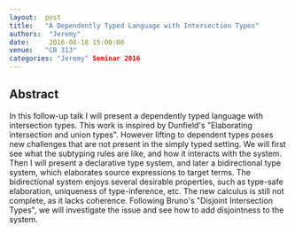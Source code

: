 ```yaml
--- 
layout:  post 
title:   "A Dependently Typed Language with Intersection Types"
authors:  "Jeremy"
date:     2016-08-18 15:00:00
venue:   "CB 313"
categories: "Jeremy" Seminar 2016
--- 
```

## Abstract

In this follow-up talk I will present a dependently typed language with
intersection types. This work is inspired by Dunfield's "Elaborating
intersection and union types". However lifting to dependent types poses new
challenges that are not present in the simply typed setting. We will first
see
what the subtyping rules are like, and how it interacts with the system.
Then I
will present a declarative type system, and later a bidirectional type
system,
which elaborates source expressions to target terms. The bidirectional
system
enjoys several desirable properties, such as type-safe elaboration,
uniqueness
of type-inference, etc. The new calculus is still not complete, as it lacks
coherence. Following Bruno's "Disjoint Intersection Types", we will
investigate
the issue and see how to add disjointness to the system.

